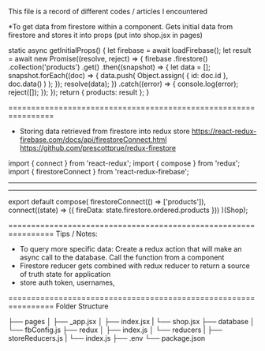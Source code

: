 This file is a record of different codes / articles I encountered

*To get data from firestore within a component. Gets initial data from firestore and stores it into props (put into shop.jsx in pages)
   
   static async getInitialProps() {
     let firebase = await loadFirebase();
     let result = await new Promise((resolve, reject) => {
       firebase
         .firestore()
         .collection('products')
         .get()
         .then((snapshot) => {
           let data = [];
           snapshot.forEach((doc) => {
             data.push(
               Object.assign(
                 {
                   id: doc.id
                 },
                 doc.data()
               )
             );
           });
           resolve(data);
         })
         .catch((error) => {
           console.log(error);
           reject([]);
         });
     });
     return { products: result };
   }


  ================================================================

  * Storing data retrieved from firestore into redux store
  https://react-redux-firebase.com/docs/api/firestoreConnect.html
  https://github.com/prescottprue/redux-firestore

  import { connect } from 'react-redux';
  import { compose } from 'redux';
  import { firestoreConnect } from 'react-redux-firebase';
  
  ---
  ---

  export default compose(
    firestoreConnect(() => ['products']),
    connect((state) => ({
    fireData: state.firestore.ordered.products
    }))
  )(Shop);


  ================================================================
  Tips / Notes:
  * To query more specific data: Create a redux action that will make an async call to the database. Call the function from a component
  * Firestore reducer gets combined with redux reducer to return a source of truth state for application
  * store auth token, usernames, 

  ================================================================
  Folder Structure

├── pages
│   ├── _app.jsx
│   ├── index.jsx
|   └── shop.jsx
├── database
│   └── fbConfig.js
├── redux
│   ├── index.js
│   └── reducers
|       ├── storeReducers.js
|       └── index.js
├── .env
└── package.json